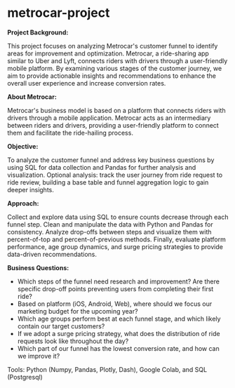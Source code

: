 # metrocar-project

**Project Background:**

This project focuses on analyzing Metrocar's customer funnel to identify areas for improvement and optimization. Metrocar, a ride-sharing app similar to Uber and Lyft, connects riders with drivers through a user-friendly mobile platform. By examining various stages of the customer journey, we aim to provide actionable insights and recommendations to enhance the overall user experience and increase conversion rates.

**About Metrocar:**

Metrocar's business model is based on a platform that connects riders with drivers through a mobile application. Metrocar acts as an intermediary between riders and drivers, providing a user-friendly platform to connect them and facilitate the ride-hailing process.

**Objective:**

To analyze the customer funnel and address key business questions by using SQL for data collection and Pandas for further analysis and visualization. Optional analysis: track the user journey from ride request to ride review, building a base table and funnel aggregation logic to gain deeper insights.

**Approach:**

Collect and explore data using SQL to ensure counts decrease through each funnel step. Clean and manipulate the data with Python and Pandas for consistency. Analyze drop-offs between steps and visualize them with percent-of-top and percent-of-previous methods. Finally, evaluate platform performance, age group dynamics, and surge pricing strategies to provide data-driven recommendations.

**Business Questions:**

- Which steps of the funnel need research and improvement? Are there specific drop-off points preventing users from completing their first ride?
- Based on platform (iOS, Android, Web), where should we focus our marketing budget for the upcoming year?
- Which age groups perform best at each funnel stage, and which likely contain our target customers?
- If we adopt a surge pricing strategy, what does the distribution of ride requests look like throughout the day?
- Which part of our funnel has the lowest conversion rate, and how can we improve it?

Tools: Python (Numpy, Pandas, Plotly, Dash), Google Colab, and SQL (Postgresql)
